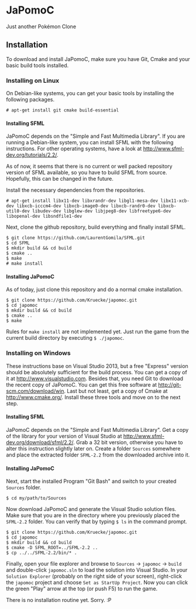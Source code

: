 # JaPomoC
Just another Pokémon Clone

## Installation
To download and install JaPomoC, make sure you have Git, Cmake and your basic build tools installed.

### Installing on Linux
On Debian-like systems, you can get your basic tools by installing the following packages.
```
# apt-get install git cmake build-essential
```

#### Installing SFML
JaPomoC depends on the "Simple and Fast Multimedia Library". If you are running a Debian-like system, you can install SFML with the following instructions. For other operating systems, have a look at http://www.sfml-dev.org/tutorials/2.2/.

As of now, it seems that there is no current or well packed repository version of SFML available, so you have to build SFML from source. Hopefully, this can be changed in the future.

Install the necessary dependencies from the repositories.
```
# apt-get install libx11-dev libxrandr-dev libgl1-mesa-dev libx11-xcb-dev libxcb-icccm4-dev libxcb-image0-dev libxcb-randr0-dev libxcb-util0-dev libudev-dev libglew-dev libjpeg8-dev libfreetype6-dev libopenal-dev libsndfile1-dev
```

Next, clone the github repository, build everything and finally install SFML.
```
$ git clone https://github.com/LaurentGomila/SFML.git
$ cd SFML
$ mkdir build && cd build
$ cmake ..
$ make
# make install
```

#### Installing JaPomoC
As of today, just clone this repository and do a normal cmake installation.
```
$ git clone https://github.com/Kruecke/japomoc.git
$ cd japomoc
$ mkdir build && cd build
$ cmake ..
$ make
```
Rules for `make install` are not implemented yet. Just run the game from the current build directory by executing `$ ./japomoc`.

### Installing on Windows
These instructions base on Visual Studio 2013, but a free "Express" version should be absolutely sufficient for the build process. You can get a copy of it at http://www.visualstudio.com. Besides that, you need Git to download the recent copy of JaPomoC. You can get this free software at http://git-scm.com/download/win. Last but not least, get a copy of Cmake at http://www.cmake.org/. Install these three tools and move on to the next step.

#### Installing SFML
JaPomoC depends on the "Simple and Fast Multimedia Library". Get a copy of the library for your version of Visual Studio at http://www.sfml-dev.org/download/sfml/2.2/. Grab a 32 bit version, otherwise you have to alter this instruction slightly later on. Create a folder `Sources` somewhere and place the extracted folder `SFML-2.2` from the downloaded archive into it.

#### Installing JaPomoC
Next, start the installed Program "Git Bash" and switch to your created `Sources` folder.
```
$ cd my/path/to/Sources
```
Now download JaPomoC and generate the Visual Studio solution files. Make sure that you are in the directory where you previously placed the `SFML-2.2` folder. You can verify that by typing `$ ls` in the command prompt.
```
$ git clone https://github.com/Kruecke/japomoc.git
$ cd japomoc
$ mkdir build && cd build
$ cmake -D SFML_ROOT=../SFML-2.2 ..
$ cp ../../SFML-2.2/bin/* .
```

Finally, open your file explorer and browse to `Sources` -> `japomoc` -> `build` and double-click `japomoc.sln` to load the solution into Visual Studio. In your `Solution Explorer` (probably on the right side of your screen), right-click the `japomoc` project and choose `Set as StartUp Project`. Now you can click the green "Play" arrow at the top (or push F5) to run the game.

There is no installation routine yet. Sorry. :P
